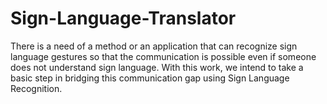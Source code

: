 # Sign-Language-Translator
There is a need of a method or an application that can recognize sign language gestures so that the communication is possible even if someone does not understand sign language. With this work, we intend to take a basic step in bridging this communication gap using Sign Language Recognition.
